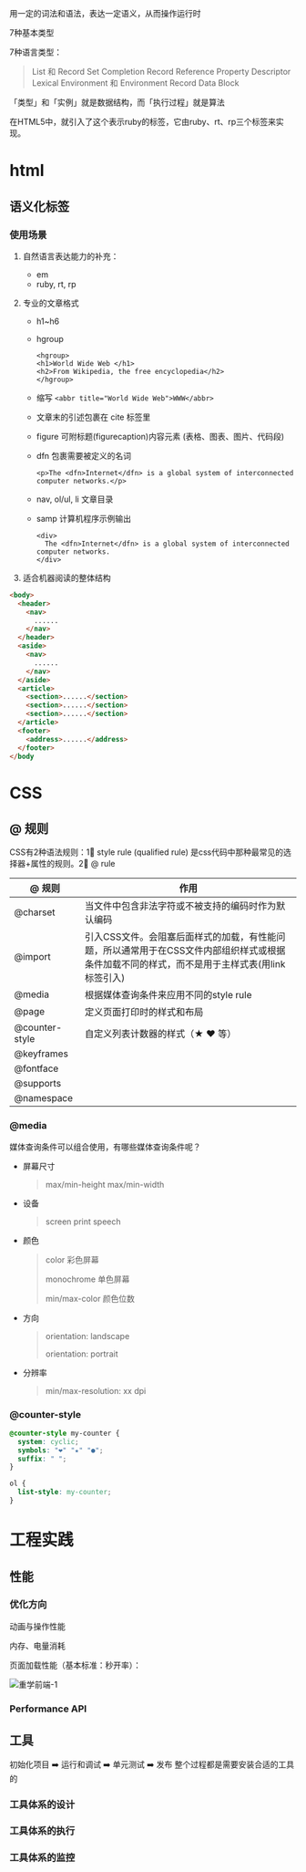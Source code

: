 用一定的词法和语法，表达一定语义，从而操作运行时

7种基本类型

7种语言类型：

> List 和 Record
> Set
> Completion Record
> Reference
> Property Descriptor
> Lexical Environment 和 Environment Record
> Data Block



「类型」和「实例」就是数据结构，而「执行过程」就是算法

在HTML5中，就引入了这个表示ruby的标签，它由ruby、rt、rp三个标签来实现。



# html



## 语义化标签



### 使用场景

1. 自然语言表达能力的补充：
   - em
   - ruby, rt, rp

2. 专业的文章格式

   - h1~h6

   - hgroup

     ```tsx
     <hgroup>
     <h1>World Wide Web </h1>
     <h2>From Wikipedia, the free encyclopedia</h2>
     </hgroup>
     ```

   - 缩写 ```<abbr title="World Wide Web">WWW</abbr>```

   - 文章末的引述包裹在 cite 标签里

   - figure 可附标题(figurecaption)内容元素 (表格、图表、图片、代码段)

   - dfn 包裹需要被定义的名词

     ```tsx
     <p>The <dfn>Internet</dfn> is a global system of interconnected computer networks.</p>
     ```

   - nav, ol/ul, li 文章目录

   - samp 计算机程序示例输出

     ```tsx
     <div>
       The <dfn>Internet</dfn> is a global system of interconnected computer networks.
     </div>
     ```

     

3. 适合机器阅读的整体结构

```html
<body>
  <header>
    <nav>
      ......
    </nav>
  </header>
  <aside>
    <nav>
      ......
    </nav>
  </aside>
  <article>
    <section>......</section>
    <section>......</section>
    <section>......</section>
  </article>
  <footer>
    <address>......</address>
  </footer>
</body
```





# CSS



## @ 规则

CSS有2种语法规则：1⃣️ style rule (qualified rule) 是css代码中那种最常见的选择器+属性的规则。2⃣️ @ rule



| @ 规则         | 作用                                                         |
| -------------- | ------------------------------------------------------------ |
| @charset       | 当文件中包含非法字符或不被支持的编码时作为默认编码           |
| @import        | 引入CSS文件。会阻塞后面样式的加载，有性能问题，所以通常用于在CSS文件内部组织样式或根据条件加载不同的样式，而不是用于主样式表(用link标签引入) |
| @media         | 根据媒体查询条件来应用不同的style rule                       |
| @page          | 定义页面打印时的样式和布局                                   |
| @counter-style | 自定义列表计数器的样式（★ ❤ 等）                             |
| @keyframes     |                                                              |
| @fontface      |                                                              |
| @supports      |                                                              |
| @namespace     |                                                              |



### @media

媒体查询条件可以组合使用，有哪些媒体查询条件呢？

- 屏幕尺寸

  > max/min-height
  > max/min-width

- 设备

  > screen
  > print
  > speech

- 颜色

  > color 彩色屏幕
  >
  > monochrome 单色屏幕
  >
  > min/max-color 颜色位数

- 方向

  > orientation: landscape
  >
  > orientation: portrait

- 分辨率

  > min/max-resolution: xx dpi





### @counter-style

```css
@counter-style my-counter {
  system: cyclic;
  symbols: "❤" "★" "●";
  suffix: " ";
}

ol {
  list-style: my-counter;
}

```







# 工程实践



## 性能



### 优化方向

动画与操作性能

内存、电量消耗

页面加载性能（基本标准：秒开率）：

![重学前端-1](/Users/qiyao/Documents/StudyNotes/src/读书笔记/assets/重学前端-1.png)

### Performance API



## 工具

初始化项目 ➡️ 运行和调试 ➡️ 单元测试 ➡️ 发布 整个过程都是需要安装合适的工具的



### 工具体系的设计

### 工具体系的执行

### 工具体系的监控

